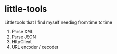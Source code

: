# little-tools
Little tools that I find myself needing from time to time

1) Parse XML
2) Parse JSON
3) HttpClient 
4) URL encoder / decoder

